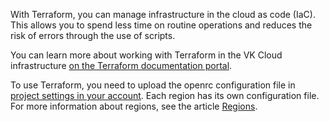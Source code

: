 With Terraform, you can manage infrastructure in the cloud as code (IaC). This allows you to spend less time on routine operations and reduces the risk of errors through the use of scripts.

You can learn more about working with Terraform in the VK Cloud infrastructure [on the Terraform documentation portal](https://registry.terraform.io/providers/MailRuCloudSolutions/mcs/latest/docs).

To use Terraform, you need to upload the openrc configuration file in [project settings in your account](https://mcs.mail.ru/app/project/terraform/). Each region has its own configuration file. For more information about regions, see the article [Regions](/ru/additionals/start/user-account/regions).
